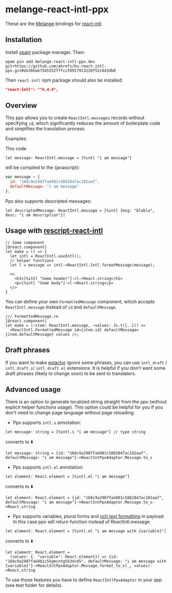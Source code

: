 # melange-react-intl-ppx

These are the [Melange](https://melange.re/) bindings for [react-intl](https://github.com/formatjs/formatjs/tree/main/packages/react-intl).

## Installation
Install [opam](https://opam.ocaml.org/) package manager.
Then:

```shell
opam pin add melange-react-intl-ppx.dev git+https://github.com/ahrefs/bs-react-intl-ppx.git#eb36bab7565552fffcc59917913220f52c643db8
```

Then `react-intl` npm package should also be installed:

```json
"react-intl": "^6.4.4",
```

## Overview

This ppx allows you to create `ReactIntl.messages` records without specifying `id`, which significantly reduces the amount of boilerplate code and simplifies the translation process.

Examples:

This code<M-Esc>
```reason
let message: ReactIntl.message = [%intl "i am message"]
```

will be compiled to the (javascript):
```javascript
var message = {
  id: "168c9a2987fad481c5882847ac102aaf",
  defaultMessage: "i am message"
};
```

Ppx also supports descripted messages:

```reason
let descriptedMessage: ReactIntl.message = [%intl {msg: "blabla", desc: "i am description"}]
```

## Usage with [rescript-react-intl](https://github.com/cca-io/rescript-react-intl)

```reason
// Some component
[@react.component]
let make = () => {
  let intl = ReactIntl.useIntl();
  // helper functions
  let l = message => intl->ReactIntl.Intl.formatMessage(message);

  <>
    <h1>[%intl "Some header"]->l->React.string</h1>
    <p>[%intl "Some body"]->l->React.string</p>
  </>
}
```


You can define your own `FormattedMessage` component, which accepts `ReactIntl.message` instead of `id` and `defaultMessage`.

```reason
/// FormattedMessage.re
[@react.component]
let make = (~item: ReactIntl.message, ~values: Js.t({..})) =>
  <ReactIntl.FormattedMessage id={item.id} defaultMessage={item.defaultMessage} values />;
```

## Draft phrases

If you want to make [extactor](https://github.com/cca-io/rescript-react-intl-extractor) ignore some phrases, you can use `intl_draft` / `intl_draft.s`/ `intl_draft.el` extensions.
It is helpful if you don't want some draft phrases (likely to change soon) to be sent to translators.

## Advanced usage

There is an option to generate localized string straight from the ppx (without explicit helper functions usage).
This option could be helpful for you if you don't need to change page language without page reloading.

- Ppx supports `intl.s` annotation:
```reason
let message: string = [%intl.s "i am message"] // type string
```
converts to ⬇️
```reason
let message: string = {id: "168c9a2987fad481c5882847ac102aaf", defaultMessage: "i am message"}->ReactIntPpxAdaptor.Message.to_s
```
- Ppx supports `intl.el` annotation:
```reason
let element: React.element = [%intl.el "i am message"]
```
converts to ⬇️
```reason
let element: React.element = {id: "168c9a2987fad481c5882847ac102aaf", defaultMessage: "i am message"}->ReactIntPpxAdaptor.Message.to_s->React.string
```

- Ppx supports variables, plural forms and [rich text formatting](https://formatjs.io/docs/react-intl/components/#rich-text-formatting) in payload. In this case ppx will return function instead of ReactIntl.message
```reason
let element: React.element = [%intl.el "i am message with {variable}"]
```
converts to ⬇️
```reason
let element: React.element =
  (values: {. "variable": React.element}) => {id: "168c9a2987fad481c5kgmcntg5k3dsd5", defaultMessage: "i am message with {variable}"}->ReactIntPpxAdaptor.Message.format_to_s(_, values)->React.string
```

To use those features you have to define `ReactIntlPpxAdaptor` in your app (see test folder for details).
